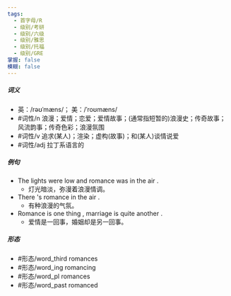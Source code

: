 ```yaml
---
tags:
  - 首字母/R
  - 级别/考研
  - 级别/六级
  - 级别/雅思
  - 级别/托福
  - 级别/GRE
掌握: false
模糊: false
---
```

##### 词义
- 英：/rəʊˈmæns/； 美：/ˈroʊmæns/
- #词性/n  浪漫；爱情；恋爱；爱情故事；(通常指短暂的)浪漫史；传奇故事；风流韵事；传奇色彩；浪漫氛围
- #词性/v  追求(某人)；渲染；虚构(故事)；和(某人)谈情说爱
- #词性/adj  拉丁系语言的
##### 例句
- The lights were low and romance was in the air .
	- 灯光暗淡，弥漫着浪漫情调。
- There 's romance in the air .
	- 有种浪漫的气氛。
- Romance is one thing , marriage is quite another .
	- 爱情是一回事，婚姻却是另一回事。
##### 形态
- #形态/word_third romances
- #形态/word_ing romancing
- #形态/word_pl romances
- #形态/word_past romanced
